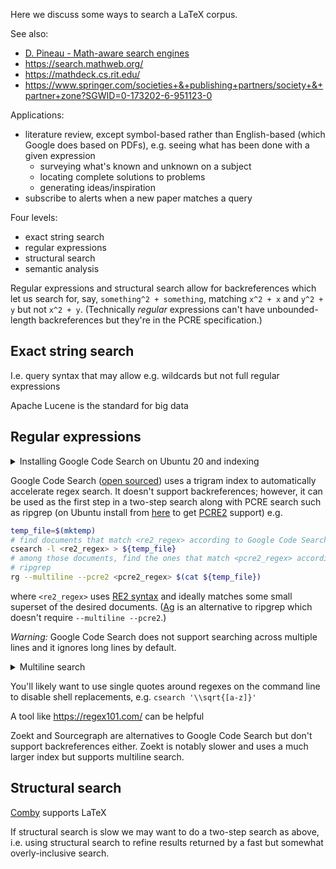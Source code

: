 Here we discuss some ways to search a LaTeX corpus.

See also:
* [D. Pineau - Math-aware search engines](https://www.groundai.com/project/math-aware-search-engines-physics-applications-and-overview/1)
* https://search.mathweb.org/
* https://mathdeck.cs.rit.edu/
* https://www.springer.com/societies+&+publishing+partners/society+&+partner+zone?SGWID=0-173202-6-951123-0

Applications:
* literature review, except symbol-based rather than English-based (which
  Google does based on PDFs), e.g. seeing what has been done with a given
  expression
  * surveying what's known and unknown on a subject
  * locating complete solutions to problems
  * generating ideas/inspiration
* subscribe to alerts when a new paper matches a query

Four levels:
* exact string search
* regular expressions
* structural search
* semantic analysis

Regular expressions and structural search allow for backreferences which let us
search for, say, `something^2 + something`, matching `x^2 + x` and `y^2 + y`
but not `x^2 + y`.
(Technically _regular_ expressions can't have unbounded-length backreferences
but they're in the PCRE specification.)

## Exact string search

I.e. query syntax that may allow e.g. wildcards but not full regular expressions

Apache Lucene is the standard for big data

## Regular expressions

<details>
  <summary>Installing Google Code Search on Ubuntu 20 and indexing</summary>

  ```bash
  sudo apt install golang
  export PATH=$PATH:/usr/local/go/bin
  export PATH=$PATH:$HOME/go/bin
  go get github.com/junkblocker/codesearch/cmd/...
  go install github.com/junkblocker/cmd/cindex
  go install github.com/junkblocker/cmd/csearch
  cindex ../data/documents
  ```
</details>

Google Code Search ([open sourced](https://github.com/google/codesearch))
uses a trigram index to automatically accelerate regex search.
It doesn't support backreferences;
however, it can be used as the first step in a two-step search along with PCRE
search such as ripgrep (on Ubuntu install from
[here](https://github.com/BurntSushi/ripgrep/releases) to get
[PCRE2](https://www.pcre.org/current/doc/html/pcre2syntax.html) support) e.g.
```bash
temp_file=$(mktemp)
# find documents that match <re2_regex> according to Google Code Search
csearch -l <re2_regex> > ${temp_file}
# among those documents, find the ones that match <pcre2_regex> according to
# ripgrep
rg --multiline --pcre2 <pcre2_regex> $(cat ${temp_file})
```
where `<re2_regex>` uses [RE2 syntax](https://github.com/google/re2/wiki/Syntax)
and ideally matches some small superset of the desired documents.
([Ag](https://github.com/ggreer/the_silver_searcher) is an alternative to
ripgrep which doesn't require `--multiline --pcre2`.)

_Warning:_ Google Code Search does not support searching across multiple
lines and it ignores long lines by default.

<details>
  <summary>Multiline search</summary>

  We can search across lines by stripping newlines from the documents and
  telling `cindex` not to skip long lines. The script used below converts all
  sequences of whitespace to single spaces. If searching specifically for
  newlines is important, it would be possible to encode newlines as e.g. double
  spaces or tabs.
  ```bash
  cd data/
  cp -r documents documents_no_newline
  python3 ../info_retrieval/multiline.py
  cindex -reset -maxlinelen 1000000 ./documents_no_newline
  ```
</details>

You'll likely want to use single quotes around regexes on the command line to
disable shell replacements, e.g. `csearch '\\sqrt{[a-z]}'`

A tool like <https://regex101.com/> can be helpful

Zoekt and Sourcegraph are alternatives to Google Code Search but don't support
backreferences either.
Zoekt is notably slower and uses a much larger index but supports multiline
search.

## Structural search

[Comby](https://comby.dev/docs/overview) supports LaTeX

If structural search is slow we may want to do a two-step search as above,
i.e. using structural search to refine results returned by a fast but
somewhat overly-inclusive search.

